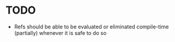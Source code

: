 # TODO

- Refs should be able to be evaluated or eliminated compile-time (partially) whenever it is safe to do so